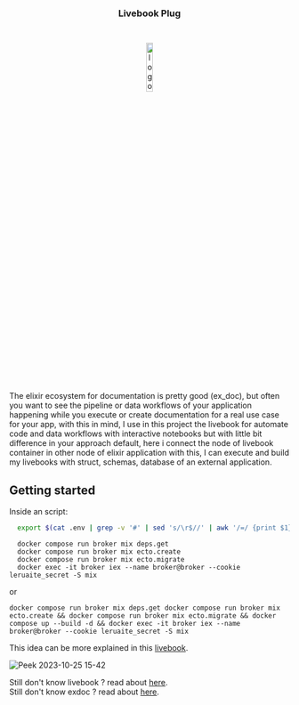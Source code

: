 
<h3 align="center">Livebook Plug</h3>

<br>

<div align="center">
  <img alt="logo" src="https://d33wubrfki0l68.cloudfront.net/b431fdd2eb368c890c2627d0f19a44c1bd2d5967/7f1fe/_astro/logo.d45aaa96_z5fotv.svg" style="width: 15%; margin: 10px;" />
</div>
<br>

The elixir ecosystem for documentation is pretty good (ex_doc), but often you want to see the pipeline or data workflows of your application happening while you execute or create documentation for a real use case for your app, with this in mind, I use in this project the livebook for automate code and data workflows with interactive notebooks but with little bit difference in your approach default, here i connect the node of livebook container in other node of elixir application with this, I can execute and build my livebooks with struct, schemas, database of an external application.


## Getting started

Inside an script:

```bash
  export $(cat .env | grep -v '#' | sed 's/\r$//' | awk '/=/ {print $1}')
```

```docker
  docker compose run broker mix deps.get
  docker compose run broker mix ecto.create
  docker compose run broker mix ecto.migrate
  docker exec -it broker iex --name broker@broker --cookie leruaite_secret -S mix
```

or

```
docker compose run broker mix deps.get docker compose run broker mix ecto.create && docker compose run broker mix ecto.migrate && docker compose up --build -d && docker exec -it broker iex --name broker@broker --cookie leruaite_secret -S mix
```

This idea can be more explained in this [livebook](https://github.com/ricardopadua/livebook_plug/blob/main/livebook/data/leruaite.livemd).

![Peek 2023-10-25 15-42](https://github.com/ricardopadua/livebook_plug/assets/10750353/9fc00e45-1c02-4905-95cc-5e1c219e7ed1)

Still don't know livebook ? read about [here](https://livebook.dev/).
<br>
Still don't know exdoc ? read about [here](https://hexdocs.pm/ex_doc/0.18.4/readme.html).
